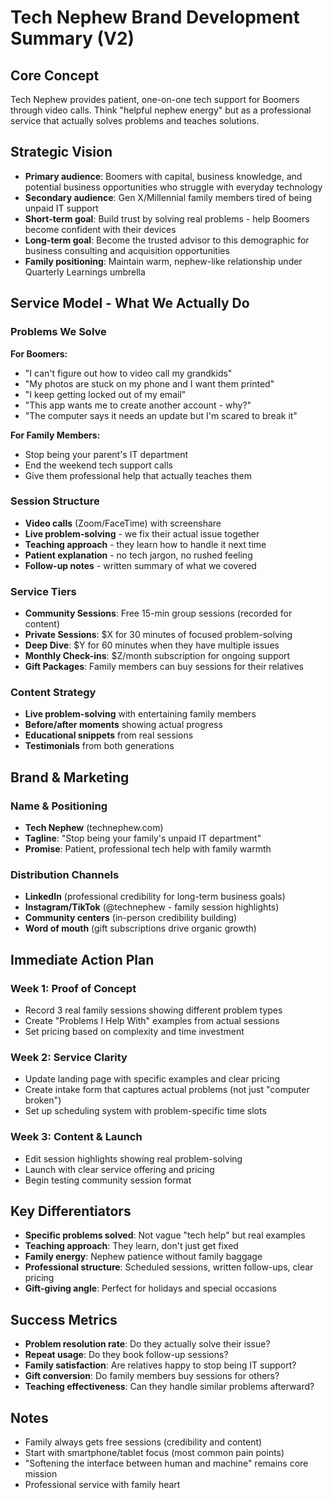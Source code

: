 # Tech Nephew Brand Development Summary (V2)

## Core Concept
Tech Nephew provides patient, one-on-one tech support for Boomers through video calls. Think "helpful nephew energy" but as a professional service that actually solves problems and teaches solutions.

## Strategic Vision
- **Primary audience**: Boomers with capital, business knowledge, and potential business opportunities who struggle with everyday technology
- **Secondary audience**: Gen X/Millennial family members tired of being unpaid IT support
- **Short-term goal**: Build trust by solving real problems - help Boomers become confident with their devices
- **Long-term goal**: Become the trusted advisor to this demographic for business consulting and acquisition opportunities
- **Family positioning**: Maintain warm, nephew-like relationship under Quarterly Learnings umbrella

## Service Model - What We Actually Do

### Problems We Solve
**For Boomers:**
- "I can't figure out how to video call my grandkids"
- "My photos are stuck on my phone and I want them printed"
- "I keep getting locked out of my email"
- "This app wants me to create another account - why?"
- "The computer says it needs an update but I'm scared to break it"

**For Family Members:**
- Stop being your parent's IT department
- End the weekend tech support calls
- Give them professional help that actually teaches them

### Session Structure
- **Video calls** (Zoom/FaceTime) with screenshare
- **Live problem-solving** - we fix their actual issue together
- **Teaching approach** - they learn how to handle it next time
- **Patient explanation** - no tech jargon, no rushed feeling
- **Follow-up notes** - written summary of what we covered

### Service Tiers
- **Community Sessions**: Free 15-min group sessions (recorded for content)
- **Private Sessions**: $X for 30 minutes of focused problem-solving
- **Deep Dive**: $Y for 60 minutes when they have multiple issues
- **Monthly Check-ins**: $Z/month subscription for ongoing support
- **Gift Packages**: Family members can buy sessions for their relatives

### Content Strategy
- **Live problem-solving** with entertaining family members
- **Before/after moments** showing actual progress
- **Educational snippets** from real sessions
- **Testimonials** from both generations

## Brand & Marketing

### Name & Positioning
- **Tech Nephew** (technephew.com)
- **Tagline**: "Stop being your family's unpaid IT department"
- **Promise**: Patient, professional tech help with family warmth

### Distribution Channels
- **LinkedIn** (professional credibility for long-term business goals)
- **Instagram/TikTok** (@technephew - family session highlights)
- **Community centers** (in-person credibility building)
- **Word of mouth** (gift subscriptions drive organic growth)

## Immediate Action Plan

### Week 1: Proof of Concept
- Record 3 real family sessions showing different problem types
- Create "Problems I Help With" examples from actual sessions
- Set pricing based on complexity and time investment

### Week 2: Service Clarity
- Update landing page with specific examples and clear pricing
- Create intake form that captures actual problems (not just "computer broken")
- Set up scheduling system with problem-specific time slots

### Week 3: Content & Launch
- Edit session highlights showing real problem-solving
- Launch with clear service offering and pricing
- Begin testing community session format

## Key Differentiators
- **Specific problems solved**: Not vague "tech help" but real examples
- **Teaching approach**: They learn, don't just get fixed
- **Family energy**: Nephew patience without family baggage
- **Professional structure**: Scheduled sessions, written follow-ups, clear pricing
- **Gift-giving angle**: Perfect for holidays and special occasions

## Success Metrics
- **Problem resolution rate**: Do they actually solve their issue?
- **Repeat usage**: Do they book follow-up sessions?
- **Family satisfaction**: Are relatives happy to stop being IT support?
- **Gift conversion**: Do family members buy sessions for others?
- **Teaching effectiveness**: Can they handle similar problems afterward?

## Notes
- Family always gets free sessions (credibility and content)
- Start with smartphone/tablet focus (most common pain points)
- "Softening the interface between human and machine" remains core mission
- Professional service with family heart